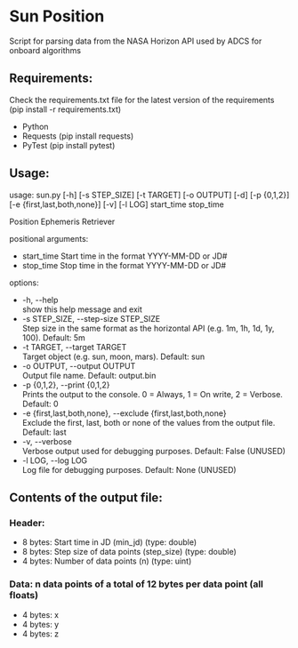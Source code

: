 # Sun Position 

Script for parsing data from the NASA Horizon API used by ADCS for onboard algorithms

## Requirements:
Check the requirements.txt file for the latest version of the requirements (pip install -r requirements.txt)
- Python
- Requests (pip install requests)
- PyTest (pip install pytest)

## Usage:
usage: sun.py [-h] [-s STEP_SIZE] [-t TARGET] [-o OUTPUT] [-d] [-p {0,1,2}] [-e {first,last,both,none}] [-v] [-l LOG] start_time stop_time

Position Ephemeris Retriever

positional arguments:
-  start_time            Start time in the format YYYY-MM-DD or JD#
-  stop_time             Stop time in the format YYYY-MM-DD or JD#

options:
-  -h, --help           <br>
show this help message and exit
-  -s STEP_SIZE, --step-size STEP_SIZE <br>
                        Step size in the same format as the horizontal API (e.g. 1m, 1h, 1d, 1y, 100). Default: 5m
-  -t TARGET, --target TARGET <br>
                        Target object (e.g. sun, moon, mars). Default: sun
-  -o OUTPUT, --output OUTPUT <br>
                        Output file name. Default: output.bin
-  -p {0,1,2}, --print {0,1,2} <br>
                        Prints the output to the console. 0 = Always, 1 = On write, 2 = Verbose. Default: 0
-  -e {first,last,both,none}, --exclude {first,last,both,none} <br>
                        Exclude the first, last, both or none of the values from the output file. Default: last
-  -v, --verbose        <br> Verbose output used for debugging purposes. Default: False (UNUSED)
-  -l LOG, --log LOG      <br>Log file for debugging purposes. Default: None (UNUSED)

## Contents of the output file:
### Header:
- 8 bytes: Start time in JD (min_jd) (type: double)
- 8 bytes: Step size of data points (step_size) (type: double)
- 4 bytes: Number of data points (n) (type: uint)

### Data: n data points of a total of 12 bytes per data point (all floats)
- 4 bytes: x
- 4 bytes: y
- 4 bytes: z
